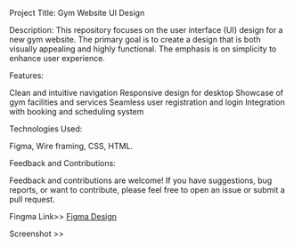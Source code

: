 Project Title: Gym Website UI Design

Description:
This repository focuses on the user interface (UI) design for a new gym website. The primary goal is to create a design that is both visually appealing and highly functional.
The emphasis is on simplicity to enhance user experience.

Features:

Clean and intuitive navigation
Responsive design for desktop
Showcase of gym facilities and services
Seamless user registration and login
Integration with booking and scheduling system

Technologies Used:

Figma, Wire framing, CSS, HTML.

Feedback and Contributions:

Feedback and contributions are welcome! If you have suggestions, bug reports, or want to contribute, please feel free to open an issue or submit a pull request.

Fingma Link>>
<a href='https://www.figma.com/file/S4lhg3W0F9jAdtFBHjUdvF/GYM-WEBSITE?type=design&node-id=0-1&mode=design' target='_blank'>Figma Design</a>

Screenshot >>



